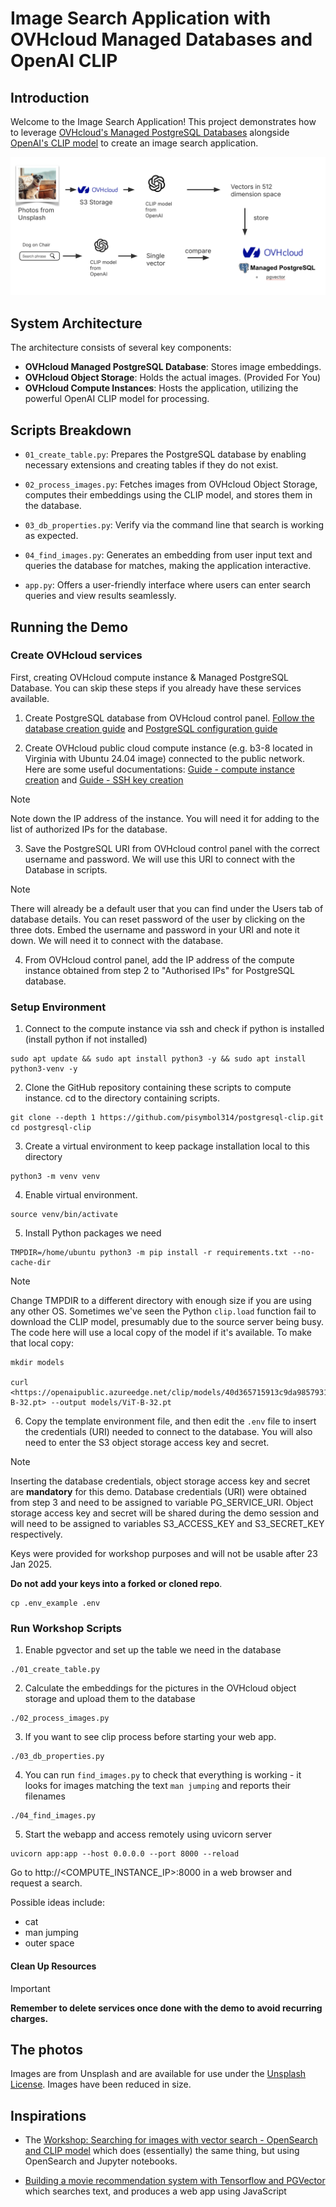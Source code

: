 # Image Search Application with OVHcloud Managed Databases and OpenAI CLIP

## Introduction

Welcome to the Image Search Application! This project demonstrates how to leverage [OVHcloud's Managed PostgreSQL Databases](https://www.ovhcloud.com/en/public-cloud/postgresql/) alongside [OpenAI's CLIP model](https://github.com/openai/clip) to create an image search application.

![Diagram of the demo workflow](img/model.png)

## System Architecture

The architecture consists of several key components:

- **OVHcloud Managed PostgreSQL Database**: Stores image embeddings.
- **OVHcloud Object Storage**: Holds the actual images. (Provided For You)
- **OVHcloud Compute Instances**: Hosts the application, utilizing the powerful OpenAI CLIP model for processing.

## Scripts Breakdown

- `01_create_table.py`: Prepares the PostgreSQL database by enabling necessary extensions and creating tables if they do not exist.
- `02_process_images.py`: Fetches images from OVHcloud Object Storage, computes their embeddings using the CLIP model, and stores them in the database.
- `03_db_properties.py`: Verify via the command line that search is working as expected.
- `04_find_images.py`: Generates an embedding from user input text and queries the database for matches, making the application interactive.

- `app.py`: Offers a user-friendly interface where users can enter search queries and view results seamlessly.

## Running the Demo

### Create OVHcloud services

First, creating OVHcloud compute instance & Managed PostgreSQL Database. You can skip these steps if you already have these services available.

1. Create PostgreSQL database from OVHcloud control panel. [Follow the database creation guide](https://support.us.ovhcloud.com/hc/en-us/articles/20611621210515-Getting-Started-with-Cloud-Databases) and [PostgreSQL configuration guide](https://support.us.ovhcloud.com/hc/en-us/articles/21535313272083-PostgreSQL-Configure-an-Instance-to-Accept-Incoming-Connections)

2. Create OVHcloud public cloud compute instance (e.g. b3-8 located in Virginia with Ubuntu 24.04 image) connected to the public network. Here are some useful documentations: [Guide - compute instance creation](https://support.us.ovhcloud.com/hc/en-us/articles/360002245164-Creating-and-Connecting-a-Public-Cloud-Instance) and [Guide - SSH key creation](https://support.us.ovhcloud.com/hc/en-us/articles/33773177952659-Create-and-use-SSH-keys-for-Public-Cloud-instances)

> [!Note]
>
> Note down the IP address of the instance. You will need it for adding to the list of authorized IPs for the database.

3. Save the PostgreSQL URI from OVHcloud control panel with the correct username and password. We will use this URI to connect with the Database in scripts.

> [!Note]
>
> There will already be a default user that you can find under the Users tab of database details. You can reset password of the user by clicking on the three dots. Embed the username and password in your URI and note it down. We will need it to connect with the database.

4. From OVHcloud control panel, add the IP address of the compute instance obtained from step 2 to "Authorised IPs" for PostgreSQL database.

### Setup Environment

1. Connect to the compute instance via ssh and check if python is installed (install python if not installed)

```shell
sudo apt update && sudo apt install python3 -y && sudo apt install python3-venv -y
```

2. Clone the GitHub repository containing these scripts to compute instance. cd to the directory containing scripts.

```shell
git clone --depth 1 https://github.com/pisymbol314/postgresql-clip.git
cd postgresql-clip
```

3. Create a virtual environment to keep package installation local to this directory

```shell
python3 -m venv venv
```

4. Enable virtual environment.

```shell
source venv/bin/activate
```

5. Install Python packages we need

```shell
TMPDIR=/home/ubuntu python3 -m pip install -r requirements.txt --no-cache-dir
```

> [!Note]
>
> Change TMPDIR to a different directory with enough size if you are using any other OS.
> Sometimes we've seen the Python `clip.load` function fail to download the CLIP model, presumably due to the source server being busy. The code here will use a local copy of the model if it's available. To make that local copy:
>
> ```shell
> mkdir models
>
> curl <https://openaipublic.azureedge.net/clip/models/40d365715913c9da98579312b702a82c18be219cc2a73407c4526f58eba950af/ViT-B-32.pt> --output models/ViT-B-32.pt
> ```

6. Copy the template environment file, and then edit the `.env` file to insert the credentials (URI) needed to connect to the database. You will also need to enter the S3 object storage access key and secret.

> [!Note]
>
> Inserting the database credentials, object storage access key and secret are **mandatory** for this demo. Database credentials (URI) were obtained from step 3 and need to be assigned to variable PG_SERVICE_URI. Object storage access key and secret will be shared during the demo session and will need to be assigned to variables S3_ACCESS_KEY and S3_SECRET_KEY respectively.
>
> Keys were provided for workshop purposes and will not be usable after 23 Jan 2025.
>
> **Do not add your keys into a forked or cloned repo**.

```shell
cp .env_example .env
```

### Run Workshop Scripts

1. Enable pgvector and set up the table we need in the database

```shell
./01_create_table.py
```

2. Calculate the embeddings for the pictures in the OVHcloud object storage and upload them to the database

```shell
./02_process_images.py
```

3. If you want to see clip process before starting your web app.

```shell
./03_db_properties.py
```

4. You can run `find_images.py` to check that everything is working - it looks for images matching the text `man jumping` and reports their filenames

```shell
./04_find_images.py
```

5. Start the webapp and access remotely using uvicorn server

```shell
uvicorn app:app --host 0.0.0.0 --port 8000 --reload
```

Go to http://<COMPUTE_INSTANCE_IP>:8000 in a web browser and request a search.

Possible ideas include:

- cat
- man jumping
- outer space

#### Clean Up Resources

> [!IMPORTANT]
>
> **Remember to delete services once done with the demo to avoid recurring charges.**

## The photos

Images are from Unsplash and are available for use under the [Unsplash License](https://unsplash.com/license). Images have been reduced in size.

## Inspirations

- The [Workshop: Searching for images with vector search - OpenSearch and CLIP
  model](https://github.com/Aiven-Labs/workshop-multimodal-search-CLIP-OpenSearch)
  which does (essentially) the same thing, but using OpenSearch and Jupyter
  notebooks.

- [Building a movie recommendation system with Tensorflow and
  PGVector](https://github.com/Aiven-Labs/pgvector-tensorflow-movie-recommendations-workshop)
  which searches text, and produces a web app using JavaScript
